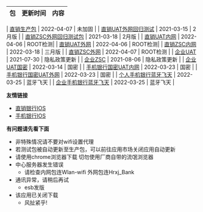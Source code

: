 |  包   | 更新时间  | 内容  |
|  ----  | ----  |----  |

| [直销生产包](https://www.pgyer.com/dsbank_release)  | 2022-04-07 | 未加固 |
| [直销UAT外网回归测试](https://www.pgyer.com/dsbank_u_regressio)  | 2021-03-15 | 2月版 |
| [直销ZSC外网回归测试包](https://www.pgyer.com/dsbank_z_regressio)  | 2021-03-18 | 2月版 |
| [直销UAT内网](https://www.pgyer.com/dsbank_uat)  | 2022-04-06 | ROOT检测|
| [直销UAT外网](https://www.pgyer.com/dsbank_uat_w)  | 2022-04-06 | ROOT检测|
| [直销ZSC内网](https://www.pgyer.com/dsbank_zsc)  | 2022-03-18 | 三月版 |
| [直销ZSC外网](https://www.pgyer.com/dsbank_zsc_w)   | 2022-04-07 | ROOT检测 |
| [企业UAT](https://www.pgyer.com/qyBank_uat)  | 2021-07-30 | 隐私政策更新 |
| [企业ZSC](https://www.pgyer.com/qyBank_zsc)   | 2021-08-06 | 隐私政策更新 |
| [企业UAT国密](https://www.pgyer.com/qyBank_gm)   | 2022-03-14 | 国密 |
| [手机银行国密UAT内网](https://www.pgyer.com/pmobile_gmUATN)   | 2022-03-23 | 国密 |
| [手机银行国密UAT外网](https://www.pgyer.com/pmobile_gmUATW)   | 2022-03-23 | 国密 |
| [个人手机银行蓝牙飞天](https://www.pgyer.com/pmobile_ft)   | 2022-03-25 | 蓝牙飞天 |
| [企业手机银行蓝牙飞天](https://www.pgyer.com/qyBank_ft)   | 2022-03-25 | 蓝牙飞天 |


<!-- | [直销UAT内网回归测试](https://www.pgyer.com/dsbank_u_regressio)  | 2021-02-28 | 上个月的 | -->
<!-- | [直销ZSC内网回归测试包](https://www.pgyer.com/dsbank_z_regressio)  | 2021-02-18 | 1月版 | -->
<!-- | [直销UAT外网国密](https://www.pgyer.com/dsbank_u_regressio)  | 2021-03-16 | 直销国密 | -->

**友情链接**
+ [直销银行IOS](http://d.7short.com/hrxjubank)
+ [手机银行IOS](http://d.7short.com/hrxjpmbank)

**有问题请先看下面**
+ 非特殊情况请不要对wifi设置代理
+ 若测试包被自动更新至生产包，可以前往应用市场关闭应用自动更新
+ 请使用chrome浏览器下载 切勿使用厂商自带的流氓浏览器
+ 中心服务器发生错误
  + 请检查内网包连Wlan-wifi 外网包连Hrxj_Bank
+ 通讯异常，请稍后再试
  + esb发版
+ 该应用已关闭下载
  + 风扯紧乎!

